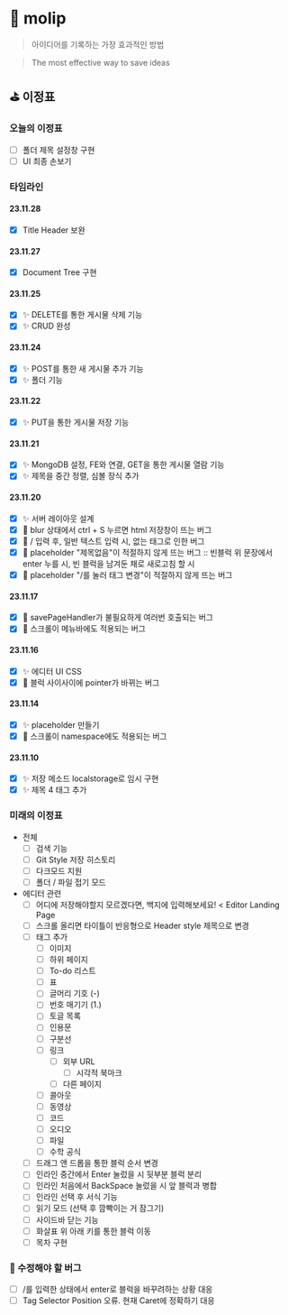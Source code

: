# 💭 molip

> 아이디어를 기록하는 가장 효과적인 방법

> The most effective way to save ideas

## ⛳️ 이정표

### 오늘의 이정표
- [ ] 폴더 제목 설정창 구현
- [ ] UI 최종 손보기

### 타임라인
#### 23.11.28
- [x] Title Header 보완
#### 23.11.27
- [x] Document Tree 구현
#### 23.11.25
- [x] ✨ DELETE를 통한 게시물 삭제 기능
- [x] ✨ CRUD 완성
#### 23.11.24
- [x] ✨ POST를 통한 새 게시물 추가 기능
- [x] ✨ 폴더 기능
#### 23.11.22
- [x] ✨ PUT을 통한 게시물 저장 기능
#### 23.11.21
- [x] ✨ MongoDB 설정, FE와 연결, GET을 통한 게시물 열람 기능
- [x] ✨ 제목을 중간 정렬, 심볼 장식 추가
#### 23.11.20
- [x] ✨ 서버 레이아웃 설계
- [x] 🐛 blur 상태에서 ctrl + S 누르면 html 저장창이 뜨는 버그
- [x] 🐛 / 입력 후, 일반 텍스트 입력 시, 없는 태그로 인한 버그
- [x] 🐛 placeholder "제목없음"이 적절하지 않게 뜨는 버그 :: 빈블럭 위 문장에서 enter 누를 시, 빈 블럭을 남겨둔 채로 새로고침 할 시
- [x] 🐛 placeholder "/를 눌러 태그 변경"이 적절하지 않게 뜨는 버그
#### 23.11.17
- [x] 🐛 savePageHandler가 불필요하게 여러번 호출되는 버그
- [x] 🐛 스크롤이 메뉴바에도 적용되는 버그
#### 23.11.16
- [x] ✨ 에디터 UI CSS
- [x] 🐛 블럭 사이사이에 pointer가 바뀌는 버그
#### 23.11.14
- [x] ✨ placeholder 만들기
- [x] 🐛 스크롤이 namespace에도 적용되는 버그
#### 23.11.10
- [x] ✨ 저장 메소드 localstorage로 임시 구현
- [x] ✨ 제목 4 태그 추가

### 미래의 이정표
- 전체
    - [ ] 검색 기능
    - [ ] Git Style 저장 히스토리
    - [ ] 다크모드 지원
    - [ ] 폴더 / 파일 접기 모드
- 에디터 관련
    - [ ] 어디에 저장해야할지 모르겠다면, 백지에 입력해보세요! < Editor Landing Page
    - [ ] 스크롤 올리면 타이틀이 반응형으로 Header style 제목으로 변경
    - [ ] 태그 추가
        - [ ] 이미지
        - [ ] 하위 페이지
        - [ ] To-do 리스트
        - [ ] 표
        - [ ] 글머리 기호 (-)
        - [ ] 번호 매기기 (1.)
        - [ ] 토글 목록
        - [ ] 인용문
        - [ ] 구분선
        - [ ] 링크
            - [ ] 외부 URL
                - [ ] 시각적 북마크
            - [ ] 다른 페이지
        - [ ] 콜아웃
        - [ ] 동영상
        - [ ] 코드
        - [ ] 오디오
        - [ ] 파일
        - [ ] 수학 공식
    - [ ] 드래그 앤 드롭을 통한 블럭 순서 변경
    - [ ] 인라인 중간에서 Enter 눌렀을 시 뒷부분 블럭 분리
    - [ ] 인라인 처음에서 BackSpace 눌렀을 시 앞 블럭과 병합
    - [ ] 인라인 선택 후 서식 기능
    - [ ] 읽기 모드 (선택 후 깜빡이는 거 잠그기)
    - [ ] 사이드바 닫는 기능
    - [ ] 화살표 위 아래 키를 통한 블럭 이동
    - [ ] 목차 구현

### 🐛 수정해야 할 버그
- [ ] /를 입력한 상태에서 enter로 블럭을 바꾸려하는 상황 대응
- [ ] Tag Selector Position 오류. 현재 Caret에 정확하기 대응